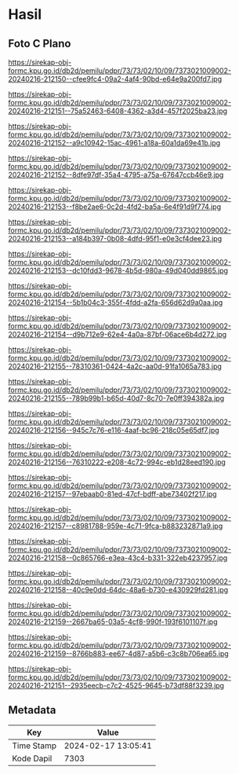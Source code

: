 # Hasil

## Foto C Plano

https://sirekap-obj-formc.kpu.go.id/db2d/pemilu/pdpr/73/73/02/10/09/7373021009002-20240216-212150--cfee9fc4-09a2-4af4-90bd-e64e9a200fd7.jpg

https://sirekap-obj-formc.kpu.go.id/db2d/pemilu/pdpr/73/73/02/10/09/7373021009002-20240216-212151--75a52463-6408-4362-a3d4-457f2025ba23.jpg

https://sirekap-obj-formc.kpu.go.id/db2d/pemilu/pdpr/73/73/02/10/09/7373021009002-20240216-212152--a9c10942-15ac-4961-a18a-60a1da69e41b.jpg

https://sirekap-obj-formc.kpu.go.id/db2d/pemilu/pdpr/73/73/02/10/09/7373021009002-20240216-212152--8dfe97df-35a4-4795-a75a-67647ccb46e9.jpg

https://sirekap-obj-formc.kpu.go.id/db2d/pemilu/pdpr/73/73/02/10/09/7373021009002-20240216-212153--f8be2ae6-0c2d-4fd2-ba5a-6e4f91d9f774.jpg

https://sirekap-obj-formc.kpu.go.id/db2d/pemilu/pdpr/73/73/02/10/09/7373021009002-20240216-212153--a184b397-0b08-4dfd-95f1-e0e3cf4dee23.jpg

https://sirekap-obj-formc.kpu.go.id/db2d/pemilu/pdpr/73/73/02/10/09/7373021009002-20240216-212153--dc10fdd3-9678-4b5d-980a-49d040dd9865.jpg

https://sirekap-obj-formc.kpu.go.id/db2d/pemilu/pdpr/73/73/02/10/09/7373021009002-20240216-212154--5b1b04c3-355f-4fdd-a2fa-656d62d9a0aa.jpg

https://sirekap-obj-formc.kpu.go.id/db2d/pemilu/pdpr/73/73/02/10/09/7373021009002-20240216-212154--d9b712e9-62e4-4a0a-87bf-06ace6b4d272.jpg

https://sirekap-obj-formc.kpu.go.id/db2d/pemilu/pdpr/73/73/02/10/09/7373021009002-20240216-212155--78310361-0424-4a2c-aa0d-91fa1065a783.jpg

https://sirekap-obj-formc.kpu.go.id/db2d/pemilu/pdpr/73/73/02/10/09/7373021009002-20240216-212155--789b99b1-b65d-40d7-8c70-7e0ff394382a.jpg

https://sirekap-obj-formc.kpu.go.id/db2d/pemilu/pdpr/73/73/02/10/09/7373021009002-20240216-212156--945c7c76-e116-4aaf-bc96-218c05e65df7.jpg

https://sirekap-obj-formc.kpu.go.id/db2d/pemilu/pdpr/73/73/02/10/09/7373021009002-20240216-212156--76310222-e208-4c72-994c-eb1d28eed190.jpg

https://sirekap-obj-formc.kpu.go.id/db2d/pemilu/pdpr/73/73/02/10/09/7373021009002-20240216-212157--97ebaab0-81ed-47cf-bdff-abe73402f217.jpg

https://sirekap-obj-formc.kpu.go.id/db2d/pemilu/pdpr/73/73/02/10/09/7373021009002-20240216-212157--c8981788-959e-4c71-9fca-b883232871a9.jpg

https://sirekap-obj-formc.kpu.go.id/db2d/pemilu/pdpr/73/73/02/10/09/7373021009002-20240216-212158--0c865766-e3ea-43c4-b331-322eb4237957.jpg

https://sirekap-obj-formc.kpu.go.id/db2d/pemilu/pdpr/73/73/02/10/09/7373021009002-20240216-212158--40c9e0dd-64dc-48a6-b730-e430929fd281.jpg

https://sirekap-obj-formc.kpu.go.id/db2d/pemilu/pdpr/73/73/02/10/09/7373021009002-20240216-212159--2667ba65-03a5-4cf8-990f-193f6101107f.jpg

https://sirekap-obj-formc.kpu.go.id/db2d/pemilu/pdpr/73/73/02/10/09/7373021009002-20240216-212159--8766b883-ee67-4d87-a5b6-c3c8b706ea65.jpg

https://sirekap-obj-formc.kpu.go.id/db2d/pemilu/pdpr/73/73/02/10/09/7373021009002-20240216-212151--2935eecb-c7c2-4525-9645-b73df88f3239.jpg


## Metadata

| Key        | Value               |
| ---------- | ------------------- |
| Time Stamp | 2024-02-17 13:05:41 |
| Kode Dapil | 7303                |



